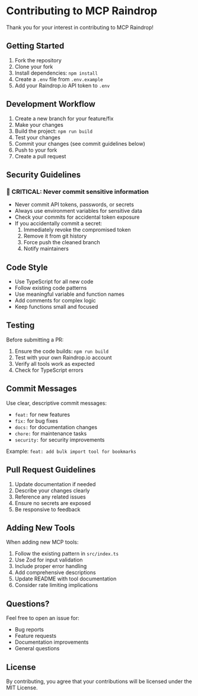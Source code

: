 # Contributing to MCP Raindrop

Thank you for your interest in contributing to MCP Raindrop!

## Getting Started

1. Fork the repository
2. Clone your fork
3. Install dependencies: `npm install`
4. Create a `.env` file from `.env.example`
5. Add your Raindrop.io API token to `.env`

## Development Workflow

1. Create a new branch for your feature/fix
2. Make your changes
3. Build the project: `npm run build`
4. Test your changes
5. Commit your changes (see commit guidelines below)
6. Push to your fork
7. Create a pull request

## Security Guidelines

### 🔴 CRITICAL: Never commit sensitive information

- Never commit API tokens, passwords, or secrets
- Always use environment variables for sensitive data
- Check your commits for accidental token exposure
- If you accidentally commit a secret:
  1. Immediately revoke the compromised token
  2. Remove it from git history
  3. Force push the cleaned branch
  4. Notify maintainers

## Code Style

- Use TypeScript for all new code
- Follow existing code patterns
- Use meaningful variable and function names
- Add comments for complex logic
- Keep functions small and focused

## Testing

Before submitting a PR:

1. Ensure the code builds: `npm run build`
2. Test with your own Raindrop.io account
3. Verify all tools work as expected
4. Check for TypeScript errors

## Commit Messages

Use clear, descriptive commit messages:

- `feat:` for new features
- `fix:` for bug fixes
- `docs:` for documentation changes
- `chore:` for maintenance tasks
- `security:` for security improvements

Example: `feat: add bulk import tool for bookmarks`

## Pull Request Guidelines

1. Update documentation if needed
2. Describe your changes clearly
3. Reference any related issues
4. Ensure no secrets are exposed
5. Be responsive to feedback

## Adding New Tools

When adding new MCP tools:

1. Follow the existing pattern in `src/index.ts`
2. Use Zod for input validation
3. Include proper error handling
4. Add comprehensive descriptions
5. Update README with tool documentation
6. Consider rate limiting implications

## Questions?

Feel free to open an issue for:

- Bug reports
- Feature requests
- Documentation improvements
- General questions

## License

By contributing, you agree that your contributions will be licensed under the MIT License.